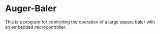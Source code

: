 # Auger-Baler
This is a program for controlling the operation of a large square baler with an embedded microcontroller. 

